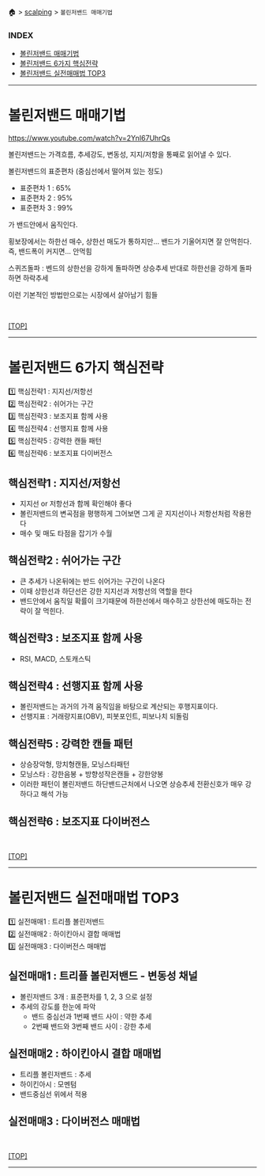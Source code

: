 🏠 > [scalping](./) > `볼린저밴드 매매기법`

### INDEX
- [볼린저밴드 매매기법](#볼린저밴드-매매기법)
- [볼린저밴드 6가지 핵심전략](#볼린저밴드-6가지-핵심전략)
- [볼린저밴드 실전매매법 TOP3](#볼린저밴드-실전매매법-top3)

---
# 볼린저밴드 매매기법
https://www.youtube.com/watch?v=2YnI67UhrQs


볼린저밴드는 가격흐름, 추세강도, 변동성, 지지/저항을 통째로 읽어낼 수 있다.

볼린저밴드의 표준편차 (중심선에서 떨어져 있는 정도)
- 표준편차 1 : 65%
- 표준편차 2 : 95%
- 표준편차 3 : 99%

가 밴드안에서 움직인다.

횡보장에서는 하한선 매수, 상한선 매도가 통하지만...
밴드가 기울어지면 잘 안먹힌다. 
즉, 밴드폭이 커지면... 안먹힘

스퀴즈돌파 : 
벤드의 상한선을 강하게 돌파하면 상승추세
반대로 하한선을 강하게 돌파하면 하락추세

이런 기본적인 방법만으로는 시장에서 살아남기 힘들

<br/>

[[TOP]](#index)

---
# 볼린저밴드 6가지 핵심전략
1️⃣ 핵심전략1 : 지지선/저항선 <br/>
2️⃣ 핵심전략2 : 쉬어가는 구간 <br/>
3️⃣ 핵심전략3 : 보조지표 함께 사용 <br/>
4️⃣ 핵심전략4 : 선행지표 함께 사용 <br/>
5️⃣ 핵심전략5 : 강력한 캔들 패턴 <br/>
6️⃣ 핵심전략6 : 보조지표 다이버전스 <br/>

## 핵심전략1 : 지지선/저항선
- 지지선 or 저항선과 함께 확인해야 좋다
- 볼린저밴드의 변곡점을 평행하게 그어보면 그게 곧 지지선이나 저항선처럼 작용한다
- 매수 및 매도 타점을 잡기가 수월

## 핵심전략2 : 쉬어가는 구간
- 큰 추세가 나온뒤에는 반드 쉬어가는 구간이 나온다
- 이때 상한선과 하단선은 강한 지지선과 저항선의 역할을 한다
- 밴드안에서 움직일 확률이 크기때문에 하한선에서 매수하고 상한선에 매도하는 전략이 잘 먹힌다.

## 핵심전략3 : 보조지표 함께 사용
- RSI, MACD, 스토캐스틱

## 핵심전략4 : 선행지표 함께 사용
- 볼린저밴드는 과거의 가격 움직임을 바탕으로 계산되는 후행지표이다.
- 선행지표 : 거래량지표(OBV), 피봇포인트, 피보나치 되돌림

## 핵심전략5 : 강력한 캔들 패턴
- 상승장악형, 망치형캔들, 모닝스타패턴
- 모닝스타 : 강한음봉 + 방향성작은캔들 + 강한양봉
- 이러한 패턴이 볼린저밴드 하단밴드근처에서 나오면 상승추세 전환신호가 매우 강하다고 해석 가능

## 핵심전략6 : 보조지표 다이버전스

<br/>

[[TOP]](#index)

---
# 볼린저밴드 실전매매법 TOP3
1️⃣ 실전매매1 : 트리플 볼린저밴드 <br/>
2️⃣ 실전매매2 : 하이킨아시 결합 매매법 <br/>
3️⃣ 실전매매3 : 다이버전스 매매법 <br/>


## 실전매매1 : 트리플 볼린저밴드 - 변동성 채널
- 볼린저밴드 3개 : 표준편차를 1, 2, 3 으로 설정
- 추세의 강도를 한눈에 파악
  - 밴드 중심선과 1번째 밴드 사이 : 약한 추세
  - 2번째 밴드와 3번째 밴드 사이 : 강한 추세

## 실전매매2 : 하이킨아시 결합 매매법
- 트리플 볼린저밴드 : 추세
- 하이킨아시 : 모멘텀
- 밴드중심선 위에서 적용

## 실전매매3 : 다이버전스 매매법

<br/>

[[TOP]](#index)

---
